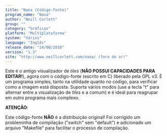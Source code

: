 ```yaml
---
title: "Nana (Código-fonte)"
program_name: "Nana"
author: "Neill Corlett"
group: ""
category: "Gráficos"
platform: "Multiplataforma"
system: "Vários"
language: "Inglês"
release_date: "24/08/2010"
version: "1.3"
site: "http://www.neillcorlett.com/nana/ (fora do ar)"
---
```

Este é o antigo visualizador de <i>tiles</i> (<b>NÃO POSSUI CAPACIDADES PARA EDITAR!</b>), agora com o código-fonte (escrito em C) liberado pela GPL v3. É um programa simples, tanto na utilidade quanto no código, para verificar como a imagem está disposta. Suporta vários modos (use a tecla "t" para alternar entre a visualização de <i>tiles</i> e a comum) e é ideal para reagrupar em outro programa mais complexo.

<b>ATENÇÃO</b>:

Este código-fonte <b>NÃO</b> é a distribuição original! Foi corrigido um probleminha de compilação ("switch" sem "default") e adicionado um arquivo "Makefile" para facilitar o processo de compilação.
